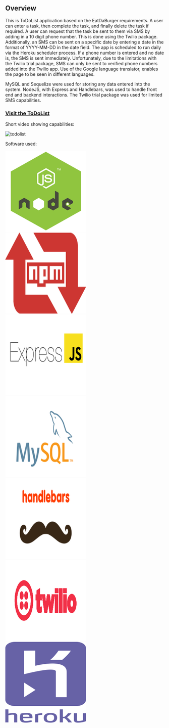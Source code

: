 <h2>Overview</h2>

This is ToDoList application based on the EatDaBurger requirements. A user can enter a task, then complete the task, and finally delete the task if required. 
A user can request that the task be sent to them via SMS by adding in a 10 digit phone number. This is done using the Twilio package.  Additionally, an SMS can be sent on a specific date by entering a date in the format of YYYY-MM-DD in the date field. The app is scheduled to run daily via the Heroku scheduler process. If a phone number is entered and no date is, the SMS is sent immediately. Unfortunately, due to the limitations with the Twilio trial package, SMS can only be sent to verified phone numbers added into the Twilio app. Use of the Google language translator, enables the page to be seen in different languages. 

MySQL and Sequelize were used for storing any data entered into the system. NodeJS, with Express and Handlebars, was used to handle front end and backend interactions. The Twilio trial package was used for limited SMS capabilities.  

<h3><a href="https://dry-journey-30113.herokuapp.com/">Visit the ToDoList</a></h3>

Short video showing capabilities:

![todolist](https://user-images.githubusercontent.com/33644735/40333908-eff77b78-5d28-11e8-8cc1-b312eef2dc0d.gif)

Software used: 

<img src="/nodejs_logo.png" width="256" height="256" title="NodeJS"><img src="/npm-logo.png" width="256" height="256" title="Node Package Manager">
<img src="/express.png" width="256" height="256" title="Express"><img src="/mysql.png" width="256" height="256" title="MySQL">
<img src="/handlebars.png" width="256" height="256" title="HandleBars"><img src="/twilio.png" width="256" height="256" title="Twilio">
<img src="/heroku.png" width="256" height="256" title="Heroku">

